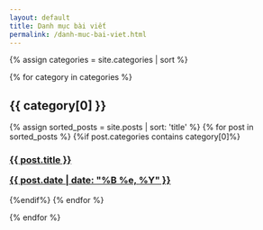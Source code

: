 ```yaml
---
layout: default
title: Danh mục bài viết
permalink: /danh-muc-bai-viet.html
---
```



{% assign categories = site.categories | sort %}
<div id="index">

{% for category in categories %}
<a name="{{ category[0] }}"></a><h2>{{ category[0] }}</h2>
{% assign sorted_posts = site.posts | sort: 'title' %}
{% for post in sorted_posts %}
{%if post.categories contains category[0]%}

  <h3><a href="{{ site.url }}{{site.baseurl}}{{ post.url }}" title="{{ post.title }}">{{ post.title }} <p class="date">{{ post.date |  date: "%B %e, %Y" }}</p></a></h3>
{%endif%}
{% endfor %}

{% endfor %}
</div>

